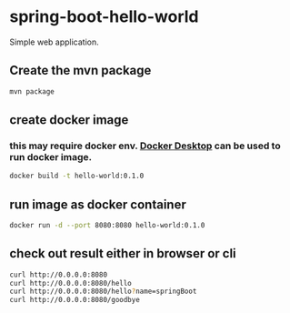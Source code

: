 # spring-boot-hello-world
Simple web application.

## Create the mvn package
```bash
mvn package
```
## create docker image
### this may require docker env. [Docker Desktop](https://docs.docker.com/desktop/) can be used to run docker image.
```bash
docker build -t hello-world:0.1.0
```

## run image as docker container
```bash
docker run -d --port 8080:8080 hello-world:0.1.0
```

## check out result either in browser or cli
```bash
curl http://0.0.0.0:8080
curl http://0.0.0.0:8080/hello
curl http://0.0.0.0:8080/hello?name=springBoot
curl http://0.0.0.0:8080/goodbye
```
